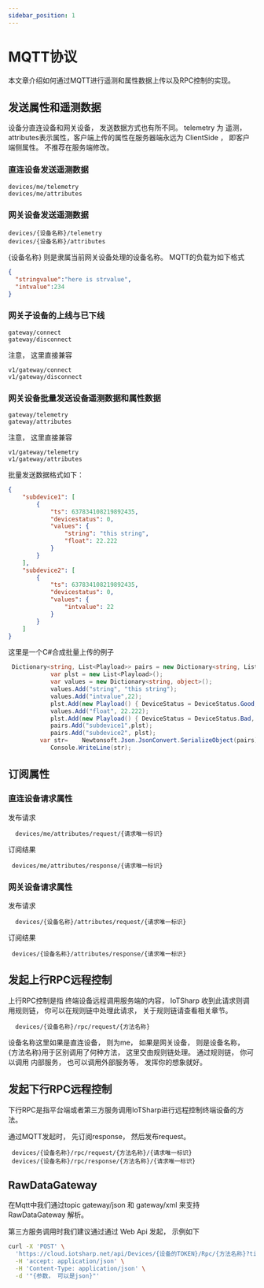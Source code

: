 ```yaml
---
sidebar_position: 1
---
```


#  MQTT协议

本文章介绍如何通过MQTT进行遥测和属性数据上传以及RPC控制的实现。 

##  发送属性和遥测数据

设备分直连设备和网关设备， 发送数据方式也有所不同。 telemetry 为 遥测， attributes表示属性，客户端上传的属性在服务器端永远为 ClientSide ， 即客户端侧属性。 不推荐在服务端修改。 

### 直连设备发送遥测数据

``` 
devices/me/telemetry
devices/me/attributes
```
 
### 网关设备发送遥测数据
```
devices/{设备名称}/telemetry
devices/{设备名称}/attributes
```
 {设备名称} 则是隶属当前网关设备处理的设备名称。 
 MQTT的负载为如下格式

 ```json
 {
   "stringvalue":"here is strvalue",
   "intvalue":234
 }
 ```

### 网关子设备的上线与已下线
``` 
gateway/connect
gateway/disconnect

```

注意， 这里直接兼容 

``` 
v1/gateway/connect
v1/gateway/disconnect
``` 

### 网关设备批量发送设备遥测数据和属性数据

``` 
gateway/telemetry
gateway/attributes
```
注意， 这里直接兼容 
``` 
v1/gateway/telemetry
v1/gateway/attributes
``` 

批量发送数据格式如下：
```json
{
    "subdevice1": [
        {
            "ts": 637834108219892435,
            "devicestatus": 0,
            "values": {
                "string": "this string",
                "float": 22.222
            }
        }
    ],
    "subdevice2": [
        {
            "ts": 637834108219892435,
            "devicestatus": 0,
            "values": {
                "intvalue": 22
            }
        }
    ]
}

```
这里是一个C#合成批量上传的例子
```cs
 Dictionary<string, List<Playload>> pairs = new Dictionary<string, List<Playload>>();
            var plst = new List<Playload>();
            var values = new Dictionary<string, object>();
            values.Add("string", "this string");
            values.Add("intvalue",22);
            plst.Add(new Playload() { DeviceStatus = DeviceStatus.Good, Ticks = DateTime.Now.Ticks, Values = values });
            values.Add("float", 22.222);
            plst.Add(new Playload() { DeviceStatus = DeviceStatus.Bad, Ticks = DateTime.Now.Ticks, Values = values });
            pairs.Add("subdevice1",plst);
            pairs.Add("subdevice2", plst);
         var str=    Newtonsoft.Json.JsonConvert.SerializeObject(pairs);
            Console.WriteLine(str); 
```

 
 ##  订阅属性

 ###  直连设备请求属性

发布请求
```
  devices/me/attributes/request/{请求唯一标识}
```
订阅结果
```
 devices/me/attributes/response/{请求唯一标识}
```


 ###  网关设备请求属性

发布请求
```
  devices/{设备名称}/attributes/request/{请求唯一标识}
```
订阅结果
```
 devices/{设备名称}/attributes/response/{请求唯一标识}
```

## 发起上行RPC远程控制

上行RPC控制是指 终端设备远程调用服务端的内容， IoTSharp 收到此请求则调用规则链， 你可以在规则链中处理此请求， 关于规则链请查看相关章节。 

```
  devices/{设备名称}/rpc/request/{方法名称}
```

设备名称这里如果是直连设备， 则为me， 如果是网关设备， 则是设备名称， {方法名称}用于区别调用了何种方法， 这里交由规则链处理。 通过规则链， 你可以调用 内部服务， 也可以调用外部服务等， 发挥你的想象就好。 


##  发起下行RPC远程控制

下行RPC是指平台端或者第三方服务调用IoTSharp进行远程控制终端设备的方法。 

通过MQTT发起时， 先订阅response， 然后发布request。 
```
 devices/{设备名称}/rpc/request/{方法名称}/{请求唯一标识}
 devices/{设备名称}/rpc/response/{方法名称}/{请求唯一标识}
```


##  RawDataGateway

在Mqtt中我们通过topic   gateway/json 和 gateway/xml  来支持 RawDataGateway 解析。 



第三方服务调用时我们建议通过通过 Web Api 发起， 示例如下

```sh
curl -X 'POST' \
  'https://cloud.iotsharp.net/api/Devices/{设备的TOKEN}/Rpc/{方法名称}?timeout={超时时间}' \
  -H 'accept: application/json' \
  -H 'Content-Type: application/json' \
  -d '"{参数， 可以是json}"'

```